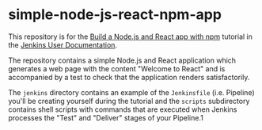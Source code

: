# simple-node-js-react-npm-app

This repository is for the
[Build a Node.js and React app with npm](https://jenkins.io/doc/tutorials/build-a-node-js-and-react-app-with-npm/)
tutorial in the [Jenkins User Documentation](https://jenkins.io/doc/).

The repository contains a simple Node.js and React application which generates
a web page with the content "Welcome to React" and is accompanied by a test to
check that the application renders satisfactorily.

The `jenkins` directory contains an example of the `Jenkinsfile` (i.e. Pipeline)
you'll be creating yourself during the tutorial and the `scripts` subdirectory
contains shell scripts with commands that are executed when Jenkins processes
the "Test" and "Deliver" stages of your Pipeline.1
